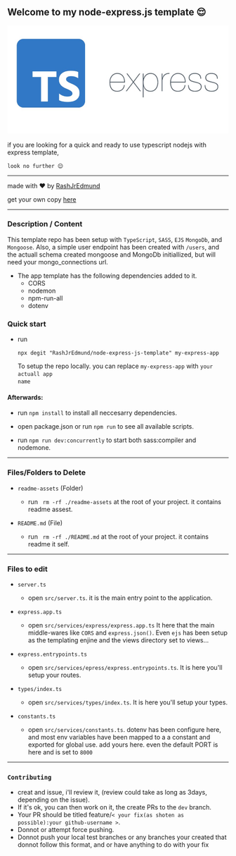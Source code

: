 ## Welcome to my node-express.js template 😌
![templateicon](./readme-assets/template.jpeg)

if you are looking for a quick and ready to use typescript nodejs with express template,
    
    look no further 😌

  * * *

  made with ❤️  by [RashJrEdmund](https://github.com/RashJrEdmund)
  
  get your own copy [here](https://github.com/RashJrEdmund/node-express-js-template)

  * * *

### Description / Content
This template repo has been setup with <code>TypeScript</code>, <code>SASS</code>, <code>EJS</code> <code>MongoDb</code>, and <code>Mongoose</code>.
 Also, a simple user endpoint has been created with <code>/users</code>, and the actuall schema created mongoose and MongoDb initiallized, but will need your mongo_connections url.

  - The app template has the following dependencies added to it.
    - CORS
    - nodemon
    - npm-run-all
    - dotenv

### Quick start
  - run

        npx degit "RashJrEdmund/node-express-js-template" my-express-app
      
    To setup the repo locally. you can replace <code>my-express-app</code> with <code>your actuall app name</code>

  #### Afterwards:

  -  run  <code>npm install</code> to install all neccesarry dependencies.

  - open package.json or run <code>npm run</code> to see all available scripts.

  - run <code>npm run dev:concurrently</code> to start both sass:compiler and nodemone.

  * * *

  ### Files/Folders to Delete
  - <code>readme-assets</code> (Folder)
      - run <code> rm -rf ./readme-assets</code> at the root of your project. it contains readme assest.

  - <code>README.md</code> (File)
      - run <code> rm -rf ./README.md</code> at the root of your project. it contains readme it self.

  * * *

### Files to edit
  - <code>server.ts</code>
    - open <code>src/server.ts</code>. it is the main entry point to the application.

  - <code>express.app.ts</code> 
    - open <code>src/services/express/express.app.ts</code> It here that the main middle-wares like <code>CORS</code> and <code>express.json()</code>. Even <code>ejs</code> has been setup as the templating enjine and the views directory set to views...

  - <code>express.entrypoints.ts</code>
    - open <code>src/services/epress/express.entrypoints.ts</code>. It is here you'll setup your routes.

  - <code>types/index.ts</code>
    - open <code>src/services/types/index.ts</code>. It is here you'll setup your types.

  - <code>constants.ts</code>
    - open <code>src/services/constants.ts</code>. dotenv has been configure here, and most env variables have been mapped to a a constant and exported for global use. add yours here. even the default PORT is here and is set to <code>8000</code>

  * * *

### <code>Contributing</code>
  - creat and issue, i'll review it, (review could take as long as 3days, depending on the issue).
  - If it's ok, you can then work on it, the create PRs to the <code>dev</code> branch.
  - Your PR should be titled feature/<code>< your fix(as shoten as possible):your github-username ></code>.
  - Donnot or attempt force pushing.
  - Donnot push your local test branches or any branches your created that donnot follow this format, and or have anything to do with your fix